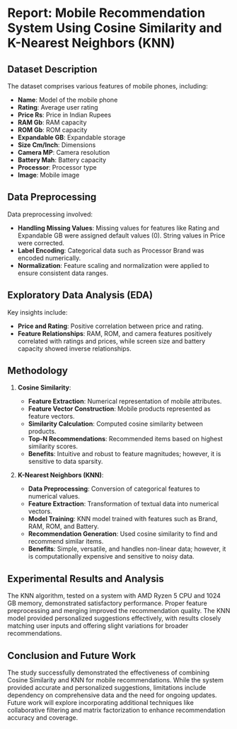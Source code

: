 # Report: Mobile Recommendation System Using Cosine Similarity and K-Nearest Neighbors (KNN)

## Dataset Description

The dataset comprises various features of mobile phones, including:
- **Name**: Model of the mobile phone
- **Rating**: Average user rating
- **Price Rs**: Price in Indian Rupees
- **RAM Gb**: RAM capacity
- **ROM Gb**: ROM capacity
- **Expandable GB**: Expandable storage
- **Size Cm/Inch**: Dimensions
- **Camera MP**: Camera resolution
- **Battery Mah**: Battery capacity
- **Processor**: Processor type
- **Image**: Mobile image

## Data Preprocessing

Data preprocessing involved:
- **Handling Missing Values**: Missing values for features like Rating and Expandable GB were assigned default values (0). String values in Price were corrected.
- **Label Encoding**: Categorical data such as Processor Brand was encoded numerically.
- **Normalization**: Feature scaling and normalization were applied to ensure consistent data ranges.

## Exploratory Data Analysis (EDA)

Key insights include:
- **Price and Rating**: Positive correlation between price and rating.
- **Feature Relationships**: RAM, ROM, and camera features positively correlated with ratings and prices, while screen size and battery capacity showed inverse relationships.

## Methodology

1. **Cosine Similarity**:
   - **Feature Extraction**: Numerical representation of mobile attributes.
   - **Feature Vector Construction**: Mobile products represented as feature vectors.
   - **Similarity Calculation**: Computed cosine similarity between products.
   - **Top-N Recommendations**: Recommended items based on highest similarity scores.
   - **Benefits**: Intuitive and robust to feature magnitudes; however, it is sensitive to data sparsity.

2. **K-Nearest Neighbors (KNN)**:
   - **Data Preprocessing**: Conversion of categorical features to numerical values.
   - **Feature Extraction**: Transformation of textual data into numerical vectors.
   - **Model Training**: KNN model trained with features such as Brand, RAM, ROM, and Battery.
   - **Recommendation Generation**: Used cosine similarity to find and recommend similar items.
   - **Benefits**: Simple, versatile, and handles non-linear data; however, it is computationally expensive and sensitive to noisy data.

## Experimental Results and Analysis

The KNN algorithm, tested on a system with AMD Ryzen 5 CPU and 1024 GB memory, demonstrated satisfactory performance. Proper feature preprocessing and merging improved the recommendation quality. The KNN model provided personalized suggestions effectively, with results closely matching user inputs and offering slight variations for broader recommendations.

## Conclusion and Future Work

The study successfully demonstrated the effectiveness of combining Cosine Similarity and KNN for mobile recommendations. While the system provided accurate and personalized suggestions, limitations include dependency on comprehensive data and the need for ongoing updates. Future work will explore incorporating additional techniques like collaborative filtering and matrix factorization to enhance recommendation accuracy and coverage.
